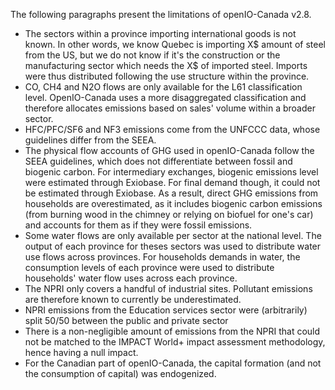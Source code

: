 The following paragraphs present the limitations of openIO-Canada v2.8.

- The sectors within a province importing international goods is not known. In other words, we know Quebec is importing X$
amount of steel from the US, but we do not know if it's the construction or the manufacturing sector which needs the X$ 
of imported steel. Imports were thus distributed following the use structure within the province.
- CO, CH4 and N2O flows are only available for the L61 classification level. OpenIO-Canada uses a more disaggregated 
classification and therefore allocates emissions based on sales' volume within a broader sector.
- HFC/PFC/SF6 and NF3 emissions come from the UNFCCC data, whose guidelines differ from the SEEA.
- The physical flow accounts of GHG used in openIO-Canada follow the SEEA guidelines, which does not differentiate between
fossil and biogenic carbon. For intermediary exchanges, biogenic emissions level were estimated through Exiobase. For
final demand though, it could not be estimated through Exiobase. As a result, direct GHG emissions from households are 
overestimated, as it includes biogenic carbon emissions (from burning wood in the chimney or relying on biofuel for
one's car) and accounts for them as if they were fossil emissions.
- Some water flows are only available per sector at the national level. The output of each province for theses sectors was
used to distribute water use flows across provinces. For households demands in water, the consumption levels of each 
province were used to distribute households' water flow uses across each province.
- The NPRI only covers a handful of industrial sites. Pollutant emissions are therefore known to
currently be underestimated.
- NPRI emissions from the Education services sector were (arbitrarily) split 50/50 between the public and private sector
- There is a non-negligible amount of emissions from the NPRI that could not be matched to the IMPACT World+ impact 
assessment methodology, hence having a null impact.
- For the Canadian part of openIO-Canada, the capital formation (and not the consumption of capital) was endogenized.